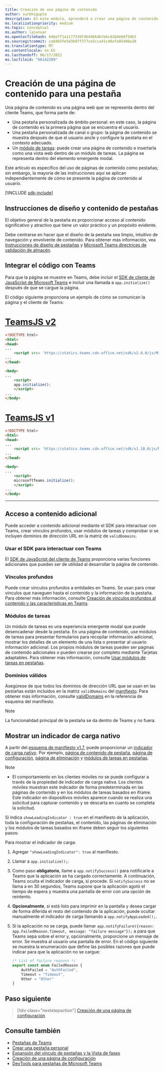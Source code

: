 ```yaml
---
title: Creación de una página de contenido
author: surbhigupta
description: En este módulo, aprenderá a crear una página de contenido para las directrices de diseño y contenido de pestaña y pestaña.
ms.localizationpriority: medium
ms.topic: conceptual
ms.author: lajanuar
ms.openlocfilehash: 646e7f1a1177330fdb4db64b7e6cd1bde0df5db5
ms.sourcegitcommit: ca84b5fe5d3b97f377ce5cca41c48afa95496e28
ms.translationtype: MT
ms.contentlocale: es-ES
ms.lasthandoff: 06/17/2022
ms.locfileid: "66142209"
---
```

# <a name="create-a-content-page-for-your-tab"></a>Creación de una página de contenido para una pestaña

Una página de contenido es una página web que se representa dentro del cliente Teams, que forma parte de:

* Una pestaña personalizada de ámbito personal: en este caso, la página de contenido es la primera página que se encuentra el usuario.
* Una pestaña personalizada de canal o grupo: la página de contenido se muestra después de que el usuario ancle y configure la pestaña en el contexto adecuado.
* Un [módulo de tareas](~/task-modules-and-cards/what-are-task-modules.md): puede crear una página de contenido e insertarla como una vista web dentro de un módulo de tareas. La página se representa dentro del elemento emergente modal.

Este artículo es específico del uso de páginas de contenido como pestañas; sin embargo, la mayoría de las instrucciones aquí se aplican independientemente de cómo se presente la página de contenido al usuario.

[!INCLUDE [sdk-include](~/includes/sdk-include.md)]

## <a name="tab-content-and-design-guidelines"></a>Instrucciones de diseño y contenido de pestañas

El objetivo general de la pestaña es proporcionar acceso al contenido significativo y atractivo que tiene un valor práctico y un propósito evidente. 

Debe centrarse en hacer que el diseño de la pestaña sea limpio, intuitivo de navegación y envolvente de contenido. Para obtener más información, vea [Instrucciones de diseño de pestañas](~/tabs/design/tabs.md) y [Microsoft Teams directrices de validación de almacén](~/concepts/deploy-and-publish/appsource/prepare/teams-store-validation-guidelines.md).

## <a name="integrate-your-code-with-teams"></a>Integrar el código con Teams

Para que la página se muestre en Teams, debe incluir el [SDK de cliente de JavaScript de Microsoft Teams](/javascript/api/overview/msteams-client?view=msteams-client-js-latest&preserve-view=true) e incluir una llamada a `app.initialize()` después de que se cargue la página.

El código siguiente proporciona un ejemplo de cómo se comunican la página y el cliente de Teams:

# <a name="teamsjs-v2"></a>[TeamsJS v2](#tab/teamsjs-v2)

```html
<!DOCTYPE html>
<html>
<head>
...
    <script src= 'https://statics.teams.cdn.office.net/sdk/v2.0.0/js/MicrosoftTeams.min.js'></script>
...
</head>

<body>
...
    <script>
    app.initialize();
    </script>
...
</body>
```

# <a name="teamsjs-v1"></a>[TeamsJS v1](#tab/teamsjs-v1)

```html
<!DOCTYPE html>
<html>
<head>
...
    <script src= 'https://statics.teams.cdn.office.net/sdk/v1.10.0/js/MicrosoftTeams.min.js'></script>
...
</head>

<body>
...
    <script>
    microsoftTeams.initialize();
    </script>
...
</body>
```

***

## <a name="access-additional-content"></a>Acceso a contenido adicional

Puede acceder a contenido adicional mediante el SDK para interactuar con Teams, crear vínculos profundos, usar módulos de tareas y comprobar si se incluyen dominios de dirección URL en la matriz de `validDomains`.

### <a name="use-the-sdk-to-interact-with-teams"></a>Usar el SDK para interactuar con Teams

El [SDK de JavaScript del cliente de Teams](~/tabs/how-to/using-teams-client-sdk.md) proporciona varias funciones adicionales que pueden ser de utilidad al desarrollar la página de contenido.

### <a name="deep-links"></a>Vínculos profundos

Puede crear vínculos profundos a entidades en Teams. Se usan para crear vínculos que naveguen hasta el contenido y la información de la pestaña. Para obtener más información, consulte [Creación de vínculos profundos al contenido y las características en Teams](~/concepts/build-and-test/deep-links.md).

### <a name="task-modules"></a>Módulos de tareas

Un módulo de tareas es una experiencia emergente modal que puede desencadenar desde la pestaña. En una página de contenido, use módulos de tareas para presentar formularios para recopilar información adicional, mostrar los detalles de un elemento de una lista o presentar al usuario información adicional. Los propios módulos de tareas pueden ser páginas de contenido adicionales o pueden crearse por completo mediante Tarjetas adaptables. Para obtener más información, consulte [Usar módulos de tareas en pestañas](~/task-modules-and-cards/task-modules/task-modules-tabs.md).

### <a name="valid-domains"></a>Dominios válidos

Asegúrese de que todos los dominios de dirección URL que se usan en las pestañas están incluidos en la matriz `validDomains` del [manifiesto](~/concepts/build-and-test/apps-package.md). Para obtener más información, consulte [validDomains](~/resources/schema/manifest-schema.md#validdomains) en la referencia de esquema del manifiesto.

> [!NOTE]
> La funcionalidad principal de la pestaña se da dentro de Teams y no fuera.

## <a name="show-a-native-loading-indicator"></a>Mostrar un indicador de carga nativo

A partir del [esquema de manifiesto v1.7](../../../resources/schema/manifest-schema.md), puede proporcionar un [indicador de carga nativo](../../../resources/schema/manifest-schema.md#showloadingindicator). Por ejemplo, [página de contenido de pestaña](#integrate-your-code-with-teams), [página de configuración](configuration-page.md), [página de eliminación](removal-page.md) y [módulos de tareas en pestañas](../../../task-modules-and-cards/task-modules/task-modules-tabs.md).

> [!NOTE]
>
> * El comportamiento en los clientes móviles no se puede configurar a través de la propiedad de indicador de carga nativa. Los clientes móviles muestran este indicador de forma predeterminada en las páginas de contenido y en los módulos de tareas basados en iframe. Este indicador en dispositivos móviles aparece cuando se realiza una solicitud para capturar contenido y se descarta en cuanto se completa la solicitud.

Si indica `showLoadingIndicator : true`  en el manifiesto de la aplicación, toda la configuración de pestañas, el contenido, las páginas de eliminación y los módulos de tareas basados en iframe deben seguir los siguientes pasos:

Para mostrar el indicador de carga:

1. Agregar `"showLoadingIndicator": true` al manifiesto.
1. Llamar a `app.initialize();`.
1. Como paso **obligatorio**, llame a `app.notifySuccess()` para notificarle a Teams que la aplicación se ha cargado correctamente. A continuación, Teams oculta el indicador de carga, si procede. Si `notifySuccess` no se llama a en 30 segundos, Teams supone que la aplicación agotó el tiempo de espera y muestra una pantalla de error con una opción de reintento.
1. **Opcionalmente**, si está listo para imprimir en la pantalla y desea cargar de forma diferida el resto del contenido de la aplicación, puede ocultar manualmente el indicador de carga llamando a `app.notifyAppLoaded();`.
1. Si la aplicación no se carga, puede llamar `app.notifyFailure({reason: app.FailedReason.Timeout, message: "failure message"});` a para que Teams sepa sobre el error y, opcionalmente, proporcione un mensaje de error. Se muestra al usuario una pantalla de error. En el código siguiente se muestra la enumeración que define las posibles razones que puede indicar para que la aplicación no se cargue:

    ```typescript
    /* List of failure reasons */
    export const enum FailedReason {
        AuthFailed = "AuthFailed",
        Timeout = "Timeout",
        Other = "Other"
    }
    ```

## <a name="next-step"></a>Paso siguiente

> [!div class="nextstepaction"]
> [Creación de una página de configuración](~/tabs/how-to/create-tab-pages/configuration-page.md)

## <a name="see-also"></a>Consulte también

* [Pestañas de Teams](~/tabs/what-are-tabs.md)
* [Crear una pestaña personal](~/tabs/how-to/create-personal-tab.md)
* [Expansión del vínculo de pestañas y la Vista de fases](~/tabs/tabs-link-unfurling.md)
* [Creación de una página de configuración](~/tabs/how-to/create-tab-pages/configuration-page.md)
* [DevTools para pestañas de Microsoft Teams](~/tabs/how-to/developer-tools.md)
